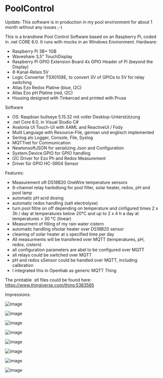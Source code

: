 # PoolControl

Update: This software is in production in my pool environment for about 1 month without any issues ;-)

This is a brandnew Pool Control Software based on an Raspberry Pi, coded in .net CORE 6.0. It runs with mocks in an Windows Environment.
Hardware:
- Raspberry Pi 3B+ 1GB
- Waveshare 3,5" TouchDisplay
- Raspberry Pi GPIO Extension Board 4x GPIO Header of Pi (beyond the Display)
- 8-Kanal-Relais 5V
- Logic Converter TSX0108E, to convert 3V of GPIOs to 5V for relay switching
- Atlas Ezo Redox Platine (blue, I2C)
- Atlas Ezo pH Platine (red, I2C)
- Housing designed with Tinkercad and printed with Prusa

Software	
- OS: Raspbian bullseye 5.15.32 mit voller Desktop-Unterstützung
- .net Core 6.0, in Visual Studio C#
- Avalonia UI Touch-UI with XAML and ReactiveUI / Fody
- Mulit Language with Resource-File, german und englisch implemented
- Serilog als Logger, Console, File, Syslog
- MQTTnet for Communication
- NewtonsoftJSON for serializing Json and Configuration
- System.Device.GPIO for GPIO handling
- I2C Driver for Ezo Ph and Redox Measurement
- Driver für GPIO HC-SR04 Sensor

Features:
- Measurement oft DS18B20 OneWire temperature sensors
- 8-channel relay hanbdlong for pool filter, solar heater, redox, pH and pool lamp
- automatic pH acid dosing
- automatic redox handling (salt electrolyse)
- turn pool filtre on off depending on temperature and cinfigured times 2 x 3h / day at temperatures below 20°C and up to 2 x 4 h a day at temperatures > 30 °C (linear)
- Measurment of filling of my rain water cistern
- automaitc handling ofsolar heater over DS18B20 sensor
- cleaning of solar heater at s specified time per day
- All measurments will be transfered over MQTT (temperatures, pH, redox, cistern)
- all configuration parameters are abel to be configured over MQTT
- all relays could be switched over MQTT
- pH and redox sSensor could be handled over MQTT, including calibration
- I integrated this in Openhab as generic MQTT Thing

The printable .stl files could be found here:
https://www.thingiverse.com/thing:5383565

Impressions:

![image](https://user-images.githubusercontent.com/15065072/168045938-3de59ce1-81f1-497f-ac0f-714105303de1.png)

![image](https://user-images.githubusercontent.com/15065072/168045991-5ee91ce0-a7f1-400e-a9b7-eb51fb8ae487.png)

![image](https://user-images.githubusercontent.com/15065072/168046041-2a5c2fb3-a5a2-4c48-a082-4280c84ddcfd.png)

![image](https://user-images.githubusercontent.com/15065072/168046065-fad64f4a-37bb-413a-8254-2bc93106f913.png)

![image](https://user-images.githubusercontent.com/15065072/168046088-419ad53e-7598-41af-8cf7-e962308e4593.png)

![image](https://user-images.githubusercontent.com/15065072/168046108-d9cad216-3cf1-4f39-8448-e658798d0bcf.png)

![image](https://user-images.githubusercontent.com/15065072/168046364-94caa5de-7882-41be-a0a1-73f5d06769ac.png)

![image](https://user-images.githubusercontent.com/15065072/168046420-1908465c-4d24-4caf-b76f-63fbd81dd368.png)

